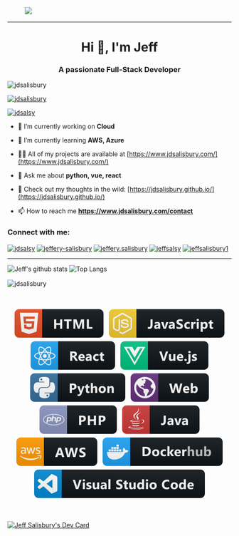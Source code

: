 <a href="https://sourcerer.io/jdsalisbury"><img src="https://img.shields.io/badge/Python-225%20commits-orange.svg" alt=""></a>&nbsp;&nbsp;&nbsp;&nbsp;&nbsp;<a href="https://sourcerer.io/jdsalisbury"><img src="https://img.shields.io/badge/JavaScript-368%20commits-orange.svg" alt=""></a>
&nbsp;&nbsp;&nbsp;
![](https://visitor-badge.glitch.me/badge?page_id=JDSalisbury.JDSalisbury)

---

<h1 align="center">Hi 👋, I'm Jeff</h1>
<h3 align="center">A passionate Full-Stack Developer</h3>

<p align="left"> <img src="https://komarev.com/ghpvc/?username=jdsalisbury&label=Profile%20views&color=0e75b6&style=flat" alt="jdsalisbury" /> </p>

<p align="left"> <a href="https://github.com/ryo-ma/github-profile-trophy"><img src="https://github-profile-trophy.vercel.app/?username=jdsalisbury" alt="jdsalisbury" /></a> </p>

<p align="left"> <a href="https://twitter.com/jdsalsy" target="blank"><img src="https://img.shields.io/twitter/follow/jdsalsy?logo=twitter&style=for-the-badge" alt="jdsalsy" /></a> </p>

- 🔭 I’m currently working on **Cloud**

- 🌱 I’m currently learning **AWS, Azure**

- 👨‍💻 All of my projects are available at [https://www.jdsalisbury.com/](https://www.jdsalisbury.com/)

- 💬 Ask me about **python, vue, react**

- 🌱 Check out my thoughts in the wild: [https://jdsalisbury.github.io/](https://jdsalisbury.github.io/)

- 📫 How to reach me **https://www.jdsalisbury.com/contact**

<h3 align="left">Connect with me:</h3>
<p align="left">
<a href="https://twitter.com/jdsalsy" target="blank"><img align="center" src="https://raw.githubusercontent.com/rahuldkjain/github-profile-readme-generator/master/src/images/icons/Social/twitter.svg" alt="jdsalsy" height="30" width="40" /></a>
<a href="https://linkedin.com/in/jeffery-salisbury" target="blank"><img align="center" src="https://raw.githubusercontent.com/rahuldkjain/github-profile-readme-generator/master/src/images/icons/Social/linked-in-alt.svg" alt="jeffery-salisbury" height="30" width="40" /></a>
<a href="https://fb.com/jeffery.salisbury" target="blank"><img align="center" src="https://raw.githubusercontent.com/rahuldkjain/github-profile-readme-generator/master/src/images/icons/Social/facebook.svg" alt="jeffery.salisbury" height="30" width="40" /></a>
<a href="https://instagram.com/jeffsalsy" target="blank"><img align="center" src="https://raw.githubusercontent.com/rahuldkjain/github-profile-readme-generator/master/src/images/icons/Social/instagram.svg" alt="jeffsalsy" height="30" width="40" /></a>
<a href="https://www.behance.net/jeffsalisbury1" target="blank"><img align="center" src="https://raw.githubusercontent.com/rahuldkjain/github-profile-readme-generator/master/src/images/icons/Social/behance.svg" alt="jeffsalisbury1" height="30" width="40" /></a>
</p>

---

![Jeff's github stats](https://github-readme-stats.vercel.app/api?username=JDSalisbury&theme=radical&hide=stars)
![Top Langs](https://github-readme-stats.vercel.app/api/top-langs/?username=JDSalisbury&theme=radical&layout=compact)

<p><img align="center" src="https://github-readme-streak-stats.herokuapp.com/?user=jdsalisbury&" alt="jdsalisbury" /></p>

<br>

<p align="center">
 <img src="https://raw.githubusercontent.com/JDSalisbury/JDSalisbury/master/svg/skills/html.svg" alt="html" style="vertical-align:top; margin:4px">
 <img src="https://raw.githubusercontent.com/JDSalisbury/JDSalisbury/master/svg/skills/js.svg" alt="js" style="vertical-align:top; margin:4px">
 <img src="https://raw.githubusercontent.com/JDSalisbury/JDSalisbury/master/svg/skills/react.svg" alt="react" style="vertical-align:top; margin:4px">
 <img src="https://raw.githubusercontent.com/JDSalisbury/JDSalisbury/master/svg/skills/vue.svg" alt="vue" style="vertical-align:top; margin:4px">
 <img src="https://raw.githubusercontent.com/JDSalisbury/JDSalisbury/master/svg/skills/python.svg" alt="python" style="vertical-align:top; margin:4px">
 <img src="https://raw.githubusercontent.com/JDSalisbury/JDSalisbury/master/svg/skills/web.svg" alt="web" style="vertical-align:top; margin:4px">
 <img src="https://raw.githubusercontent.com/JDSalisbury/JDSalisbury/master/svg/skills/php.svg" alt="php" style="vertical-align:top; margin:4px">
 <img src="https://raw.githubusercontent.com/JDSalisbury/JDSalisbury/master/svg/skills/java.svg" alt="java" style="vertical-align:top; margin:4px">
 <img src="https://raw.githubusercontent.com/JDSalisbury/JDSalisbury/master/svg/skills/aws.svg" alt="aws" style="vertical-align:top; margin:4px">
 <img src="https://raw.githubusercontent.com/JDSalisbury/JDSalisbury/master/svg/skills/dockerhub.svg" alt="dockerhub" style="vertical-align:top; margin:4px">
 <img src="https://raw.githubusercontent.com/JDSalisbury/JDSalisbury/master/svg/skills/visualstudio_code.svg" alt="visualstudio_code" style="vertical-align:top; margin:4px">
</p>
<br>
<br>
<a href="https://app.daily.dev/jdsalsy"><img src="https://api.daily.dev/devcards/v2/50a238a03d944f30917b3e12099154da.png?r=end&type=default" width="356" alt="Jeff Salisbury's Dev Card"/></a>

